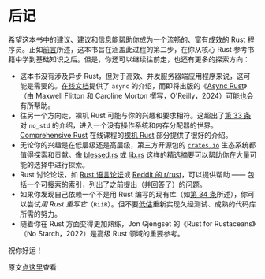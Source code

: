 # 后记

希望这本书中的建议、建议和信息能帮助你成为一个流畅的、富有成效的 Rust 程序员。正如[前言][preface]所述，这本书旨在涵盖此过程的第二步，在你从核心 Rust 参考书籍中学到基础知识之后。但是，你还可以继续往前走，也还有更多的探索方向：
- 这本书没有涉及异步 Rust，但对于高效、并发服务器端应用程序来说，这可能是需要的。[在线文档]提供了 `async` 的介绍，而即将出版的《[Async Rust]》（由 Maxwell Flitton 和 Caroline Morton 撰写，O'Reilly，2024）可能也会有所帮助。
- 往另一个方向走，裸机 Rust 可能与你的兴趣和要求相符。这超出了[第 33 条]对 `no_std` 的介绍，进入一个没有操作系统和内存分配器的世界。[Comprehensive Rust] 在线课程的[裸机 Rust] 部分提供了很好的介绍。
- 无论你的兴趣是在低层级还是高层级，第三方开源包的 [`crates.io`] 生态系统都值得探索和贡献。像 [blessed.rs] 或 [lib.rs] 这样的精选摘要可以帮助你在大量可能的选择中进行探索。
- Rust 讨论论坛，如 [Rust 语言论坛]或 [Reddit 的 r/rust]，可以提供帮助 —— 包括一个可搜索的索引，列出了之前提出（并回答了）的问题。
- 如果你发现自己依赖一个不是用 Rust 编写的现有库（如[第 34 条]所述），你可以尝试*用 Rust 重写它*（`RiiR`）。但不要[低估]重新实现久经测试、成熟的代码库所需的努力。
- 随着你在 Rust 方面变得更加熟练，Jon Gjengset 的《Rust for Rustaceans》（No Starch，2022）是高级 Rust 领域的重要参考。

祝你好运！

原文[点这里](https://www.lurklurk.org/effective-rust/afterword.html)查看

<!-- 参考链接 -->

[preface]: preface.md
[第 33 条]: chapter_6/item33-no-std.md
[第 34 条]: chapter_6/item34-ffi.md

[在线文档]: https://rust-lang.github.io/async-book/
[Async Rust]: https://learning.oreilly.com/library/view/async-rust/9781098149086/
[Comprehensive Rust]: https://google.github.io/comprehensive-rust
[裸机 Rust]: https://google.github.io/comprehensive-rust/bare-metal.html
[`crates.io`]: https://crates.io/
[blessed.rs]: https://blessed.rs/
[lib.rs]: https://lib.rs/
[Rust 语言论坛]: https://users.rust-lang.org/
[Reddit 的 r/rust]: https://reddit.com/r/rust
[低估]: https://www.joelonsoftware.com/2000/04/06/things-you-should-never-do-part-i/
